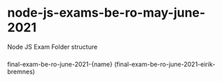 # node-js-exams-be-ro-may-june-2021

Node JS Exam
Folder structure

###
final-exam-be-ro-june-2021-{name} (final-exam-be-ro-june-2021-eirik-bremnes)
